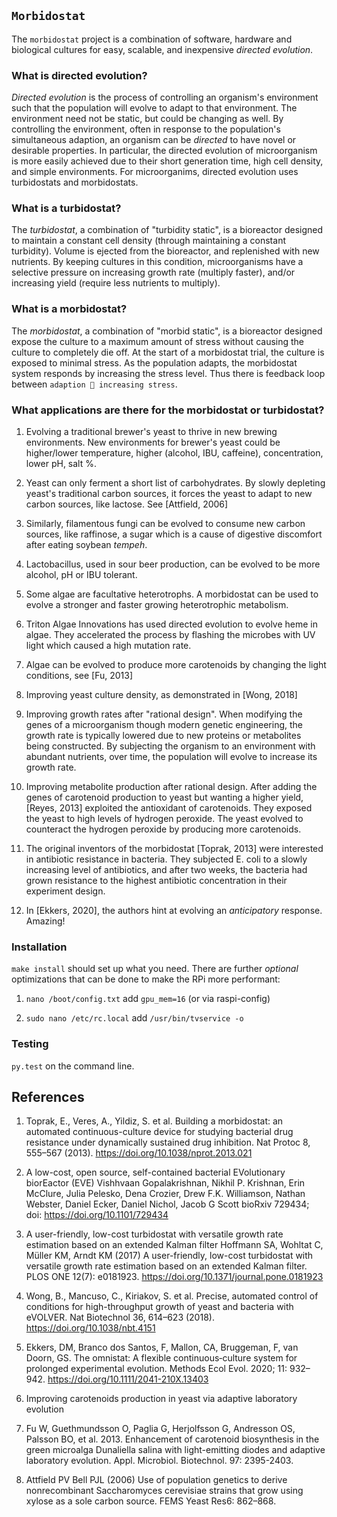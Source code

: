 `Morbidostat`
--------------


The `morbidostat` project is a combination of software, hardware and biological cultures for easy, scalable, and inexpensive *directed evolution*.


### What is directed evolution?

_Directed evolution_ is the process of controlling an organism's environment such that the population will evolve to adapt to that environment. The environment need not be static, but could be changing as well. By controlling the environment, often in response to the population's simultaneous adaption, an organism can be _directed_ to have novel or desirable properties. In particular, the directed evolution of microorganism is more easily achieved due to their short generation time, high cell density, and simple environments. For microorganims, directed evolution uses turbidostats and morbidostats.


### What is a turbidostat?
The _turbidostat_, a combination of "turbidity static", is a bioreactor designed to maintain a constant cell density (through maintaining a constant turbidity). Volume is ejected from the bioreactor, and replenished with new nutrients. By keeping cultures in this condition, microorganisms have a selective pressure on increasing growth rate (multiply faster), and/or increasing yield (require less nutrients to multiply).



### What is a morbidostat?

The _morbidostat_, a combination of "morbid static", is a bioreactor designed expose the culture to a maximum amount of stress without causing the culture to completely die off. At the start of a morbidostat trial, the culture is exposed to minimal stress. As the population adapts, the morbidostat system responds by increasing the stress level. Thus there is feedback loop between `adaption 🔁 increasing stress`.



### What applications are there for the morbidostat or turbidostat?

1. Evolving a traditional brewer's yeast to thrive in new brewing environments. New environments for brewer's yeast could be higher/lower temperature, higher (alcohol, IBU, caffeine), concentration, lower pH, salt %.

2. Yeast can only ferment a short list of carbohydrates. By slowly depleting yeast's traditional carbon sources, it forces the yeast to adapt to new carbon sources, like lactose. See [Attfield, 2006]

3. Similarly, filamentous fungi can be evolved to consume new carbon sources, like raffinose, a sugar which is a cause of digestive discomfort after eating soybean _tempeh_.

4. Lactobacillus, used in sour beer production, can be evolved to be more alcohol, pH or IBU tolerant.

5. Some algae are facultative heterotrophs. A morbidostat can be used to evolve a stronger and faster growing heterotrophic metabolism.

6. Triton Algae Innovations has used directed evolution to evolve heme in algae. They accelerated the process by flashing the microbes with UV light which caused a high mutation rate.

7. Algae can be evolved to produce more carotenoids by changing the light conditions, see [Fu, 2013]

6. Improving yeast culture density, as demonstrated in [Wong, 2018]

7. Improving growth rates after "rational design". When modifying the genes of a microorganism though modern genetic engineering, the growth rate is typically lowered due to new proteins or metabolites being constructed. By subjecting the organism to an environment with abundant nutrients, over time, the population will evolve to increase its growth rate.

8. Improving metabolite production after rational design. After adding the genes of carotenoid production to yeast but wanting a higher yield, [Reyes, 2013] exploited the antioxidant of carotenoids. They exposed the yeast to high levels of hydrogen peroxide. The yeast evolved to counteract the hydrogen peroxide by producing more carotenoids.

1. The original inventors of the morbidostat [Toprak, 2013] were interested in antibiotic resistance in bacteria. They subjected E. coli to a slowly increasing level of antibiotics, and after two weeks, the bacteria had grown resistance to the highest antibiotic concentration in their experiment design.

4. In [Ekkers, 2020], the authors hint at evolving an _anticipatory_ response. Amazing!


### Installation

`make install` should set up what you need. There are further _optional_ optimizations that can be done to make the RPi more performant:

1. `nano /boot/config.txt` add `gpu_mem=16` (or via raspi-config)

2. `sudo nano /etc/rc.local` add `/usr/bin/tvservice -o`


### Testing

`py.test` on the command line.





References
-------------
1. Toprak, E., Veres, A., Yildiz, S. et al. Building a morbidostat: an automated continuous-culture device for studying bacterial drug resistance under dynamically sustained drug inhibition. Nat Protoc 8, 555–567 (2013). https://doi.org/10.1038/nprot.2013.021

1. A low-cost, open source, self-contained bacterial EVolutionary biorEactor (EVE)
Vishhvaan Gopalakrishnan, Nikhil P. Krishnan, Erin McClure, Julia Pelesko, Dena Crozier, Drew F.K. Williamson, Nathan Webster, Daniel Ecker, Daniel Nichol, Jacob G Scott
bioRxiv 729434; doi: https://doi.org/10.1101/729434

2. A user-friendly, low-cost turbidostat with versatile growth rate estimation based on an extended Kalman filter
Hoffmann SA, Wohltat C, Müller KM, Arndt KM (2017) A user-friendly, low-cost turbidostat with versatile growth rate estimation based on an extended Kalman filter. PLOS ONE 12(7): e0181923. https://doi.org/10.1371/journal.pone.0181923

3. Wong, B., Mancuso, C., Kiriakov, S. et al. Precise, automated control of conditions for high-throughput growth of yeast and bacteria with eVOLVER. Nat Biotechnol 36, 614–623 (2018). https://doi.org/10.1038/nbt.4151

4. Ekkers, DM, Branco dos Santos, F, Mallon, CA, Bruggeman, F, van Doorn, GS. The omnistat: A flexible continuous‐culture system for prolonged experimental evolution. Methods Ecol Evol. 2020; 11: 932– 942. https://doi.org/10.1111/2041-210X.13403

5. Improving carotenoids production in yeast via adaptive laboratory evolution

6.  Fu W, Guethmundsson O, Paglia G, Herjolfsson G, Andresson OS, Palsson BO, et al. 2013. Enhancement of carotenoid biosynthesis
in the green microalga Dunaliella salina with light-emitting diodes and adaptive laboratory evolution. Appl. Microbiol. Biotechnol.
97: 2395-2403.

7. Attfield PV Bell PJL (2006) Use of population genetics to derive nonrecombinant Saccharomyces cerevisiae strains that grow using xylose as a sole carbon source. FEMS Yeast Res6: 862–868.

